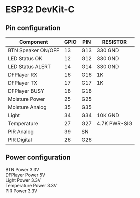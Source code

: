 # ESP32 DevKit-C
## Pin configuration

Component          |  GPIO  |  PIN  |   RESISTOR
-------------------|--------|-------|--------------  
BTN Speaker ON/OFF |   13   |  G13  |   330 GND  
LED Status OK      |   12   |  G12  |   330 GND  
LED Status ALERT   |   14   |  G14  |   330 GND  
DFPlayer RX        |   16   |  G16  |     1K  
DFPlayer TX        |   17   |  G17  |     1K  
DFPlayer BUSY      |   18   |  G18  |  
Moisture Power     |   25   |  G25  |  
Moisture Analog    |   35   |  G35  |  
Light              |   34   |  G34  |   10K GND  
Temperature        |   27   |  G27  | 4.7K PWR-SIG  
PIR Analog         |   39   |   SN  |  
PIR Digital        |   26   |  G26  |  


## Power configuration

BTN Power 3.3V  
DFPlayer Power 5V  
Light Power 3.3V  
Temperature Power 3.3V  
PIR Power 3.3V  
